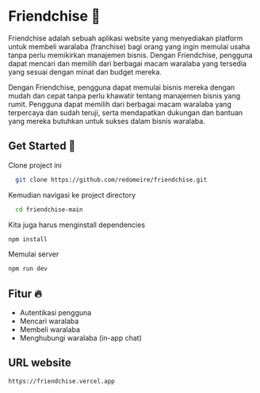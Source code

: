 
# Friendchise 📝  
 Friendchise adalah sebuah aplikasi website yang menyediakan platform untuk membeli waralaba (franchise) bagi orang yang ingin memulai usaha tanpa perlu memikirkan manajemen bisnis. Dengan Friendchise, pengguna dapat mencari dan memilih dari berbagai macam waralaba yang tersedia yang sesuai dengan minat dan budget mereka.

 Dengan Friendchise, pengguna dapat memulai bisnis mereka dengan mudah dan cepat tanpa perlu khawatir tentang manajemen bisnis yang rumit. Pengguna dapat memilih dari berbagai macam waralaba yang terpercaya dan sudah teruji, serta mendapatkan dukungan dan bantuan yang mereka butuhkan untuk sukses dalam bisnis waralaba.

## Get Started 🚀  
Clone project ini 

~~~bash  
  git clone https://github.com/redomeire/friendchise.git
~~~

Kemudian navigasi ke project directory 

~~~bash  
  cd friendchise-main
~~~

Kita juga harus menginstall dependencies

~~~bash  
npm install
~~~

Memulai server 

~~~bash  
npm run dev
~~~  

## Fitur 🔥  
- Autentikasi pengguna
- Mencari waralaba
- Membeli waralaba
- Menghubungi waralaba (in-app chat)
 
## URL website
~~~bash
https://friendchise.vercel.app
~~~
